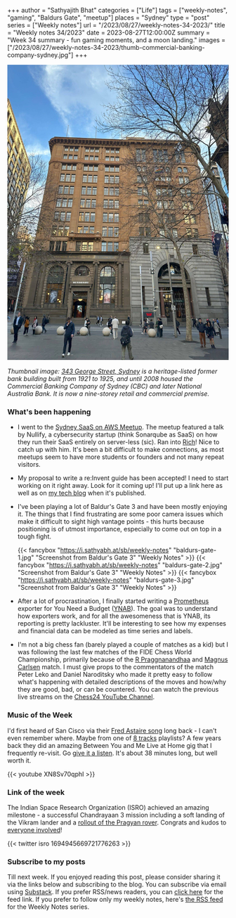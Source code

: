 +++
author = "Sathyajith Bhat"
categories = ["Life"]
tags = ["weekly-notes",  "gaming", "Baldurs Gate", "meetup"]
places = "Sydney"
type = "post"
series = ["Weekly notes"]
url = "/2023/08/27/weekly-notes-34-2023/"
title = "Weekly notes 34/2023"
date = 2023-08-27T12:00:00Z
summary = "Week 34 summary - fun gaming moments, and a moon landing."
images = ["/2023/08/27/weekly-notes-34-2023/thumb-commercial-banking-company-sydney.jpg"]
+++

![](thumb-commercial-banking-company-sydney.jpg)

_Thumbnail image: [343 George Street, Sydney](https://streetartcities.com/markers/31870) is a heritage-listed former bank building built from 1921 to 1925, and until 2008 housed the Commercial Banking Company of Sydney (CBC) and later National Australia Bank. It is now a nine-storey retail and commercial premise._

### What's been happening

* I went to the [Sydney SaaS on AWS Meetup](https://www.meetup.com/sydney-saas-on-aws/events/295212541/). The meetup featured a talk by Nullify, a cybersecurity startup (think Sonarqube as SaaS) on how they run their SaaS entirely on server-less (sic). Ran into [Rich](https://twitter.com/richdevelops)! Nice to catch up with him. It's been a bit difficult to make connections, as most meetups seem to have more students or founders and not many repeat visitors.
* My proposal to write a re:Invent guide has been accepted! I need to start working on it right away. Look for it coming up! I'll put up a link here as well as on [my tech blog](https://sathyasays.com) when it's published.
* I've been playing a lot of Baldur's Gate 3 and have been mostly enjoying it. The things that I find frustrating are some poor camera issues which make it difficult to sight high vantage points - this hurts because positioning is of utmost importance, especially to come out on top in a tough fight. 

    {{< fancybox "https://i.sathyabh.at/sb/weekly-notes" "baldurs-gate-1.jpg" "Screenshot from Baldur's Gate 3" "Weekly Notes" >}}
    {{< fancybox "https://i.sathyabh.at/sb/weekly-notes" "baldurs-gate-2.jpg" "Screenshot from Baldur's Gate 3" "Weekly Notes" >}}
    {{< fancybox "https://i.sathyabh.at/sb/weekly-notes" "baldurs-gate-3.jpg" "Screenshot from Baldur's Gate 3" "Weekly Notes" >}}

* After a lot of procrastination, I finally started writing a [Prometheus](https://prometheus.io/) exporter for You Need a Budget ([YNAB](https://www.ynab.com/)). The goal was to understand how exporters work, and for all the awesomeness that is YNAB, its reporting is pretty lackluster. It'll be interesting to see how my expenses and financial data can be modeled as time series and labels. 
* I'm not a big chess fan (barely played a couple of matches as a kid) but I was following the last few matches of the FIDE Chess World Championship, primarily because of the [R Praggnanandhaa](https://en.wikipedia.org/wiki/R_Praggnanandhaa) and [Magnus Carlsen](https://en.wikipedia.org/wiki/Magnus_Carlsen) match. I must give props to the commentators of the match Peter Leko and Daniel Naroditsky who made it pretty easy to follow what's happening with detailed descriptions of the moves and how/why they are good, bad, or can be countered. You can watch the previous live streams on the [Chess24 YouTube Channel](https://www.youtube.com/@Chess24/streams).

### Music of the Week

I'd first heard of San Cisco via their [Fred Astaire song](https://www.youtube.com/watch?v=ultX5ZR-sQE) long back - I can't even remember where. Maybe from one of [8 tracks](https://8tracks.com/) playlists? A few years back they did an amazing Between You and Me Live at Home gig that I frequently re-visit. Go [give it a listen](https://www.youtube.com/watch?v=XN8Sv70qphI&list=PLx9xtzG9zR-fAXriMKpXQ-_DYzjdo8K8d&index=1&t=1924s). It's about 38 minutes long, but well worth it.

{{< youtube XN8Sv70qphI >}}

### Link of the week

The Indian Space Research Organization (ISRO) achieved an amazing milestone - a successful Chandrayaan 3 mission including a soft landing of the Vikram lander and a [rollout of the Pragyan rover](https://twitter.com/isro/status/1694945669721776263). Congrats and kudos to [everyone involved](https://www.isro.gov.in/Making_Chandrayaan3_ISRO_culture.html)!

{{< twitter isro 1694945669721776263 >}}


### Subscribe to my posts

Till next week. If you enjoyed reading this post, please consider sharing it via the links below and subscribing to the blog. You can subscribe via email using [Substack](https://sathyabhat.substack.com/). If you prefer RSS/news readers, you can [click here](https://sathyabh.at/index.xml) for the feed link. If you prefer to follow only my weekly notes, here's [the RSS feed](https://sathyabh.at/series/weekly-notes/index.xml) for the Weekly Notes series. 
